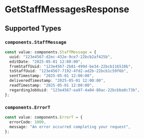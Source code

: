 # GetStaffMessagesResponse


## Supported Types

### `components.StaffMessage`

```typescript
const value: components.StaffMessage = {
  uuid: "123e4567-d2ec-432e-9ce7-22bcb2af425b",
  editDate: "2025-05-01 12:00:00",
  fromStaffUuid: "123e4567-2b81-499d-be34-22bcb116518b",
  toStaffUuid: "123e4567-7192-4fd2-ad2b-22bcb1c59f6b",
  sentTimestamp: "2025-05-01 12:00:00",
  deliveredTimestamp: "2025-05-01 12:00:00",
  readTimestamp: "2025-05-01 12:00:00",
  regardingJobUuid: "123e4567-ea97-4a04-80ac-22bcbba0c73b",
};
```

### `components.ErrorT`

```typescript
const value: components.ErrorT = {
  errorCode: 1000,
  message: "An error occurred completing your request",
};
```

